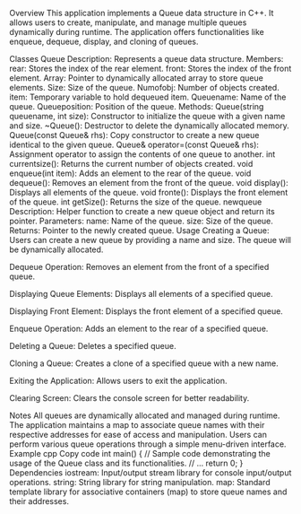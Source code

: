 Overview
This application implements a Queue data structure in C++. It allows users to create, manipulate, and manage multiple queues dynamically during runtime. The application offers functionalities like enqueue, dequeue, display, and cloning of queues.

Classes
Queue
Description: Represents a queue data structure.
Members:
rear: Stores the index of the rear element.
front: Stores the index of the front element.
Array: Pointer to dynamically allocated array to store queue elements.
Size: Size of the queue.
Numofobj: Number of objects created.
item: Temporary variable to hold dequeued item.
Queuename: Name of the queue.
Queueposition: Position of the queue.
Methods:
Queue(string queuename, int size): Constructor to initialize the queue with a given name and size.
~Queue(): Destructor to delete the dynamically allocated memory.
Queue(const Queue& rhs): Copy constructor to create a new queue identical to the given queue.
Queue& operator=(const Queue& rhs): Assignment operator to assign the contents of one queue to another.
int currentsize(): Returns the current number of objects created.
void enqueue(int item): Adds an element to the rear of the queue.
void dequeue(): Removes an element from the front of the queue.
void display(): Displays all elements of the queue.
void fronte(): Displays the front element of the queue.
int getSize(): Returns the size of the queue.
newqueue
Description: Helper function to create a new queue object and return its pointer.
Parameters:
name: Name of the queue.
size: Size of the queue.
Returns: Pointer to the newly created queue.
Usage
Creating a Queue: Users can create a new queue by providing a name and size. The queue will be dynamically allocated.

Dequeue Operation: Removes an element from the front of a specified queue.

Displaying Queue Elements: Displays all elements of a specified queue.

Displaying Front Element: Displays the front element of a specified queue.

Enqueue Operation: Adds an element to the rear of a specified queue.

Deleting a Queue: Deletes a specified queue.

Cloning a Queue: Creates a clone of a specified queue with a new name.

Exiting the Application: Allows users to exit the application.

Clearing Screen: Clears the console screen for better readability.

Notes
All queues are dynamically allocated and managed during runtime.
The application maintains a map to associate queue names with their respective addresses for ease of access and manipulation.
Users can perform various queue operations through a simple menu-driven interface.
Example
cpp
Copy code
int main() {
    // Sample code demonstrating the usage of the Queue class and its functionalities.
    // ...
    return 0;
}
Dependencies
iostream: Input/output stream library for console input/output operations.
string: String library for string manipulation.
map: Standard template library for associative containers (map) to store queue names and their addresses.

